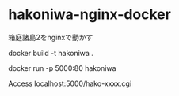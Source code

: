 # hakoniwa-nginx-docker
箱庭諸島2をnginxで動かす

docker build -t hakoniwa .

docker run -p 5000:80 hakoniwa

Access localhost:5000/hako-xxxx.cgi
